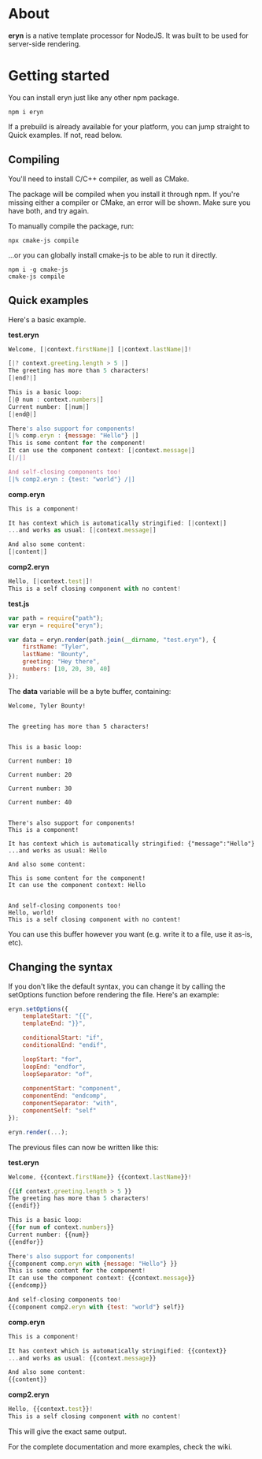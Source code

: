 # About

**eryn** is a native template processor for NodeJS. It was built to be used for server-side rendering.

# Getting started

You can install eryn just like any other npm package.

```shell
npm i eryn
```

If a prebuild is already available for your platform, you can jump straight to Quick examples. If not, read below.

## Compiling

You'll need to install C/C++ compiler, as well as CMake.

The package will be compiled when you install it through npm. If you're missing either a compiler or CMake, an error will be shown. Make sure you have both, and try again.

To manually compile the package, run:

```shell
npx cmake-js compile
```

...or you can globally install cmake-js to be able to run it directly.

```shell
npm i -g cmake-js
cmake-js compile
```

## Quick examples

Here's a basic example.

**test.eryn**

```js
Welcome, [|context.firstName|] [|context.lastName|]!

[|? context.greeting.length > 5 |]
The greeting has more than 5 characters!
[|end?|]

This is a basic loop:
[|@ num : context.numbers|]
Current number: [|num|]
[|end@|]

There's also support for components!
[|% comp.eryn : {message: "Hello"} |]
This is some content for the component!
It can use the component context: [|context.message|]
[|/|]

And self-closing components too!
[|% comp2.eryn : {test: "world"} /|]
```

**comp.eryn**

```js
This is a component!

It has context which is automatically stringified: [|context|]
...and works as usual: [|context.message|]

And also some content:
[|content|]
```

**comp2.eryn**

```js
Hello, [|context.test|]!
This is a self closing component with no content!
```

**test.js**

```js
var path = require("path");
var eryn = require("eryn");

var data = eryn.render(path.join(__dirname, "test.eryn"), {
    firstName: "Tyler",
    lastName: "Bounty",
    greeting: "Hey there",
    numbers: [10, 20, 30, 40]
});
```

The **data** variable will be a byte buffer, containing:

```
Welcome, Tyler Bounty!


The greeting has more than 5 characters!


This is a basic loop:

Current number: 10

Current number: 20

Current number: 30

Current number: 40


There's also support for components!
This is a component!

It has context which is automatically stringified: {"message":"Hello"}
...and works as usual: Hello

And also some content:

This is some content for the component!
It can use the component context: Hello


And self-closing components too!
Hello, world!
This is a self closing component with no content!
```

You can use this buffer however you want (e.g. write it to a file, use it as-is, etc).

## Changing the syntax

If you don't like the default syntax, you can change it by calling the setOptions function before rendering the file. Here's an example:

```js
eryn.setOptions({
    templateStart: "{{",
    templateEnd: "}}",

    conditionalStart: "if",
    conditionalEnd: "endif",

    loopStart: "for",
    loopEnd: "endfor",
    loopSeparator: "of",
    
    componentStart: "component",
    componentEnd: "endcomp",
    componentSeparator: "with",
    componentSelf: "self"
});

eryn.render(...);
```

The previous files can now be written like this:

**test.eryn**

```js
Welcome, {{context.firstName}} {{context.lastName}}!

{{if context.greeting.length > 5 }}
The greeting has more than 5 characters!
{{endif}}

This is a basic loop:
{{for num of context.numbers}}
Current number: {{num}}
{{endfor}}

There's also support for components!
{{component comp.eryn with {message: "Hello"} }}
This is some content for the component!
It can use the component context: {{context.message}}
{{endcomp}}

And self-closing components too!
{{component comp2.eryn with {test: "world"} self}}
```

**comp.eryn**

```js
This is a component!

It has context which is automatically stringified: {{context}}
...and works as usual: {{context.message}}

And also some content:
{{content}}
```

**comp2.eryn**

```js
Hello, {{context.test}}!
This is a self closing component with no content!
```

This will give the exact same output.

For the complete documentation and more examples, check the wiki.
